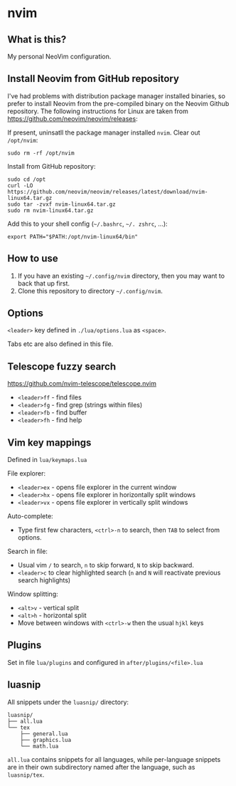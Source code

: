 # nvim
## What is this?
My personal NeoVim configuration.

## Install Neovim from GitHub repository
I've had problems with distribution package manager installed binaries, so prefer to install
Neovim from the pre-compiled binary on the Neovim Github repository.
The following instructions for Linux are taken from https://github.com/neovim/neovim/releases:

If present, uninsatll the package manager installed `nvim`. Clear out `/opt/nvim`:
```
sudo rm -rf /opt/nvim
```
Install from GitHub repository:
```
sudo cd /opt
curl -LO https://github.com/neovim/neovim/releases/latest/download/nvim-linux64.tar.gz
sudo tar -zvxf nvim-linux64.tar.gz
sudo rm nvim-linux64.tar.gz
```
Add this to your shell config (`~/.bashrc`, `~/. zshrc`, ...):
```
export PATH="$PATH:/opt/nvim-linux64/bin"
```

## How to use
1. If you have an existing `~/.config/nvim` directory, then you may want to back that up first.
2. Clone this repository to directory `~/.config/nvim`.

## Options
`<leader>` key defined in `./lua/options.lua` as `<space>`.

Tabs etc are also defined in this file.

## Telescope fuzzy search
https://github.com/nvim-telescope/telescope.nvim
- `<leader>ff` - find files
- `<leader>fg` - find grep (strings within files)
- `<leader>fb` - find buffer
- `<leader>fh` - find help

## Vim key mappings
Defined in `lua/keymaps.lua`

File explorer:
- `<leader>ex` - opens file explorer in the current window
- `<leader>hx` - opens file explorer in horizontally split windows
- `<leader>vx` - opens file explorer in vertically split windows

Auto-complete:
- Type first few characters, `<ctrl>-n` to search, then `TAB` to select from options.

Search in file:
- Usual vim `/` to search, `n` to skip forward, `N` to skip backward.
- `<leader>c` to clear highlighted search (`n` and `N` will reactivate previous search highlights)

Window splitting:
- `<alt>v` - vertical split
- `<alt>h` - horizontal split
- Move between windows with `<ctrl>-w` then the usual `hjkl` keys

## Plugins
Set in file `lua/plugins` and configured in `after/plugins/<file>.lua`

## luasnip
All snippets under the `luasnip/` directory:
```
luasnip/
├── all.lua
└── tex
    ├── general.lua
    ├── graphics.lua
    └── math.lua
```

`all.lua` contains snippets for all languages, while per-language snippets are in their
own subdirectory named after the language, such as `luasnip/tex`.

